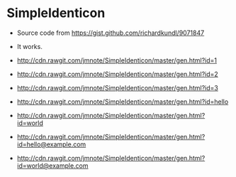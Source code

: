 # SimpleIdenticon

* Source code from https://gist.github.com/richardkundl/9071847 
* It works.


* http://cdn.rawgit.com/jmnote/SimpleIdenticon/master/gen.html?id=1
* http://cdn.rawgit.com/jmnote/SimpleIdenticon/master/gen.html?id=2
* http://cdn.rawgit.com/jmnote/SimpleIdenticon/master/gen.html?id=3


* http://cdn.rawgit.com/jmnote/SimpleIdenticon/master/gen.html?id=hello
* http://cdn.rawgit.com/jmnote/SimpleIdenticon/master/gen.html?id=world


* http://cdn.rawgit.com/jmnote/SimpleIdenticon/master/gen.html?id=hello@example.com
* http://cdn.rawgit.com/jmnote/SimpleIdenticon/master/gen.html?id=world@example.com
